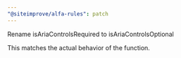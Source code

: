 ```yaml
---
"@siteimprove/alfa-rules": patch
---
```


Rename isAriaControlsRequired to isAriaControlsOptional

This matches the actual behavior of the function.

